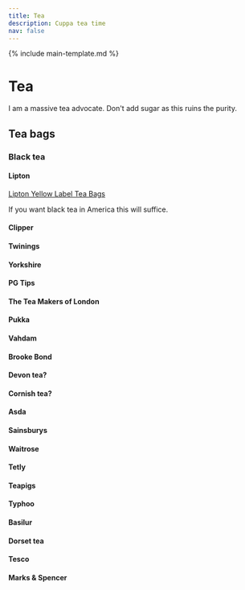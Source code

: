 ```yaml
---
title: Tea
description: Cuppa tea time
nav: false
---
```


{% include main-template.md %}

# Tea

I am a massive tea advocate. Don't add sugar as this ruins the purity.

## Tea bags

### Black tea

#### Lipton

[Lipton Yellow Label Tea Bags](https://www.amazon.co.uk/Lipton-Yellow-Label-Bags-100ct/dp/B00U9WRZX4)

If you want black tea in America this will suffice.

#### Clipper

#### Twinings

#### Yorkshire

#### PG Tips

#### The Tea Makers of London

#### Pukka

#### Vahdam

#### Brooke Bond

#### Devon tea?

#### Cornish tea?

#### Asda

#### Sainsburys

#### Waitrose

#### Tetly

#### Teapigs

#### Typhoo

#### Basilur

#### Dorset tea

#### Tesco

#### Marks & Spencer
